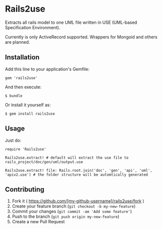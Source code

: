 # Rails2use

Extracts all rails model to one UML file written in USE (UML-based Specification Environment).

Currently is only ActiveRecord supported. Wrappers for Mongoid and others are planned.

## Installation

Add this line to your application's Gemfile:

    gem 'rails2use'

And then execute:

    $ bundle

Or install it yourself as:

    $ gem install rails2use

## Usage

Just do:

    require 'Rails2use'

    Rails2use.extract! # default will extract the use file to rails_project/doc/gen/uml/output.use

    Rails2use.extract! file: Rails.root.join('doc', 'gen', 'api', 'uml', 'apiv2.use') # the folder structure will be automtically generated

## Contributing

1. Fork it ( https://github.com/[my-github-username]/rails2use/fork )
2. Create your feature branch (`git checkout -b my-new-feature`)
3. Commit your changes (`git commit -am 'Add some feature'`)
4. Push to the branch (`git push origin my-new-feature`)
5. Create a new Pull Request
